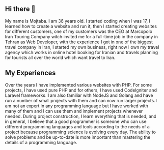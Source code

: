 ## Hi there 👋

My name is Mojtaba. I am 36 years old. I started coding when I was 17, I learned how to create a website and run it, then I started creating websites for different customers, one of my customers was the CEO at Marcopolo Iran Touring Company witch invited me for a full-time job in the company in Tehran as Web Developer, with the experience I got in one of the biggest travel company in Iran, I started my own business, right now I own my travel agency which works in online hotel booking for Iranian and travels planning for tourists all over the world which want travel to Iran.

## My Experiences
Over the years I have implemented various websites with PHP. For some projects, I have used pure PHP and for others, I have used CodeIgniter and Laravel frameworks. I am also familiar with NodeJS and Golang and have run a number of small projects with them and can now run larger projects. I am not an expert in any programming language but I have worked with many of them and I can use them and implement projects whenever needed. During project construction, I learn everything that is needed, and in general, I believe that a good programmer is someone who can use different programming languages ​​and tools according to the needs of a project because programming science is evolving every day. The ability to solve problems and be up-to-date is more important than mastering the details of a programming language.
